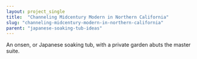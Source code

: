 ```yaml
---
layout: project_single
title:  "Channeling Midcentury Modern in Northern California"
slug: "channeling-midcentury-modern-in-northern-california"
parent: "japanese-soaking-tub-ideas"
---
```

An onsen, or Japanese soaking tub, with a private garden abuts the master suite.